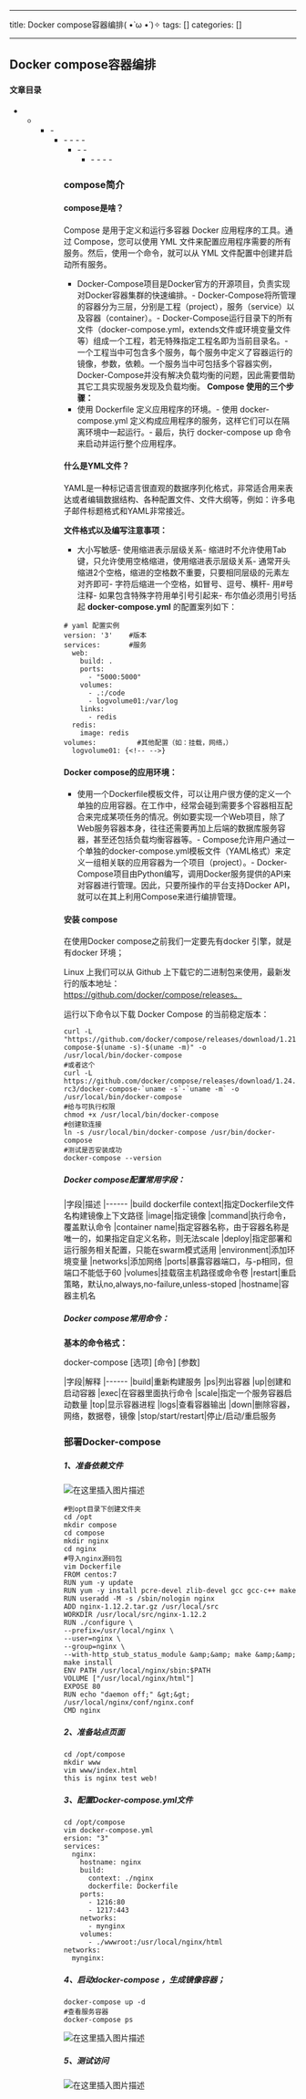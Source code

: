 
--- 
title:  Docker compose容器编排( •̀ ω •́ )✧ 
tags: []
categories: [] 

---
## Docker compose容器编排



#### 文章目录
- - <ul><li>- <ul><li>- - - - <ul><li>- - <ul><li>- - - - 


### compose简介

#### compose是啥？

Compose 是用于定义和运行多容器 Docker 应用程序的工具。通过 Compose，您可以使用 YML 文件来配置应用程序需要的所有服务。然后，使用一个命令，就可以从 YML 文件配置中创建并启动所有服务。
- Docker-Compose项目是Docker官方的开源项目，负责实现对Docker容器集群的快速编排。- Docker-Compose将所管理的容器分为三层，分别是工程（project），服务（service）以及容器（container）。- Docker-Compose运行目录下的所有文件（docker-compose.yml，extends文件或环境变量文件等）组成一个工程，若无特殊指定工程名即为当前目录名。- 一个工程当中可包含多个服务，每个服务中定义了容器运行的镜像，参数，依赖。一个服务当中可包括多个容器实例，Docker-Compose并没有解决负载均衡的问题，因此需要借助其它工具实现服务发现及负载均衡。
**Compose 使用的三个步骤：**
- 使用 Dockerfile 定义应用程序的环境。- 使用 docker-compose.yml 定义构成应用程序的服务，这样它们可以在隔离环境中一起运行。- 最后，执行 docker-compose up 命令来启动并运行整个应用程序。
#### 什么是YML文件？

YAML是一种标记语言很直观的数据序列化格式，非常适合用来表达或者编辑数据结构、各种配置文件、文件大纲等，例如：许多电子邮件标题格式和YAML非常接近。

**文件格式以及编写注意事项：**
- 大小写敏感- 使用缩进表示层级关系- 缩进时不允许使用Tab键，只允许使用空格缩进，使用缩进表示层级关系- 通常开头缩进2个空格，缩进的空格数不重要，只要相同层级的元素左对齐即可- 字符后缩进一个空格，如冒号、逗号、横杆- 用#号注释- 如果包含特殊字符用单引号引起来- 布尔值必须用引号括起
**docker-compose.yml** 的配置案列如下：

```
# yaml 配置实例
version: '3'    #版本
services:       #服务
  web:
    build: .
    ports:
      - "5000:5000"
    volumes:
      - .:/code
      - logvolume01:/var/log
    links:
      - redis
  redis:
    image: redis
volumes:          #其他配置（如：挂载，网络，）
  logvolume01: {<!-- -->}

```

#### Docker compose的应用环境：
- 使用一个Dockerfile模板文件，可以让用户很方便的定义一个单独的应用容器。在工作中，经常会碰到需要多个容器相互配合来完成某项任务的情况。例如要实现一个Web项目，除了Web服务容器本身，往往还需要再加上后端的数据库服务容器，甚至还包括负载均衡容器等。- Compose允许用户通过一个单独的docker-compose.yml模板文件（YAML格式）来定义一组相关联的应用容器为一个项目（project）。- Docker-Compose项目由Python编写，调用Docker服务提供的API来对容器进行管理。因此，只要所操作的平台支持Docker API，就可以在其上利用Compose来进行编排管理。
#### 安装 compose

在使用Docker compose之前我们一定要先有docker 引擎，就是有docker 环境；

Linux 上我们可以从 Github 上下载它的二进制包来使用，最新发行的版本地址：https://github.com/docker/compose/releases。

运行以下命令以下载 Docker Compose 的当前稳定版本：

```
curl -L "https://github.com/docker/compose/releases/download/1.21.1/docker-compose-$(uname -s)-$(uname -m)" -o /usr/local/bin/docker-compose
#或者这个
curl -L https://github.com/docker/compose/releases/download/1.24.0-rc3/docker-compose-`uname -s`-`uname -m` -o /usr/local/bin/docker-compose
#给与可执行权限
chmod +x /usr/local/bin/docker-compose
#创建软连接
ln -s /usr/local/bin/docker-compose /usr/bin/docker-compose
#测试是否安装成功
docker-compose --version

```

##### Docker compose配置常用字段：

|字段|描述
|------
|build dockerfile context|指定Dockerfile文件名构建镜像上下文路径
|image|指定镜像
|command|执行命令，覆盖默认命令
|container name|指定容器名称，由于容器名称是唯一的，如果指定自定义名称，则无法scale
|deploy|指定部署和运行服务相关配置，只能在swarm模式适用
|environment|添加环境变量
|networks|添加网络
|ports|暴露容器端口，与-p相同，但端口不能低于60
|volumes|挂载宿主机路径或命令卷
|restart|重启策略，默认no,always,no-failure,unless-stoped
|hostname|容器主机名

##### Docker compose常用命令：

**基本的命令格式：**

docker-compose [选项] [命令] [参数]

|字段|解释
|------
|build|重新构建服务
|ps|列出容器
|up|创建和启动容器
|exec|在容器里面执行命令
|scale|指定一个服务容器启动数量
|top|显示容器进程
|logs|查看容器输出
|down|删除容器，网络，数据卷，镜像
|stop/start/restart|停止/启动/重启服务

### 部署Docker-compose

##### 1、准备依赖文件

<img src="https://img-blog.csdnimg.cn/76b07688fd96424b802d2bc8b2e6dce8.png#pic_center" alt="在这里插入图片描述">

```
#到opt目录下创建文件夹
cd /opt
mkdir compose
cd compose
mkdir nginx
cd nginx
#导入nginx源码包
vim Dockerfile
FROM centos:7
RUN yum -y update
RUN yum -y install pcre-devel zlib-devel gcc gcc-c++ make
RUN useradd -M -s /sbin/nologin nginx
ADD nginx-1.12.2.tar.gz /usr/local/src
WORKDIR /usr/local/src/nginx-1.12.2
RUN ./configure \
--prefix=/usr/local/nginx \
--user=nginx \
--group=nginx \
--with-http_stub_status_module &amp;&amp; make &amp;&amp; make install
ENV PATH /usr/local/nginx/sbin:$PATH
VOLUME ["/usr/local/nginx/html"]
EXPOSE 80
RUN echo "daemon off;" &gt;&gt; /usr/local/nginx/conf/nginx.conf
CMD nginx

```

##### 2、准备站点页面

```
cd /opt/compose
mkdir www
vim www/index.html
this is nginx test web!

```

##### 3、配置Docker-compose.yml文件

```
cd /opt/compose
vim docker-compose.yml
ersion: "3"
services:
  nginx:
    hostname: nginx
    build:
      context: ./nginx
      dockerfile: Dockerfile
    ports:
      - 1216:80
      - 1217:443
    networks:
      - mynginx
    volumes:
      - ./wwwroot:/usr/local/nginx/html
networks:
  mynginx:

```

##### 4、启动docker-compose ，生成镜像容器；

```
docker-compose up -d
#查看服务容器
docker-compose ps

```

<img src="https://img-blog.csdnimg.cn/966ea9af24d24753b2327c30c12cb156.png#pic_center" alt="在这里插入图片描述">

##### 5、测试访问

<img src="https://img-blog.csdnimg.cn/6fa9f6250b7e409bb0d61fcc36841805.png#pic_center" alt="在这里插入图片描述">
